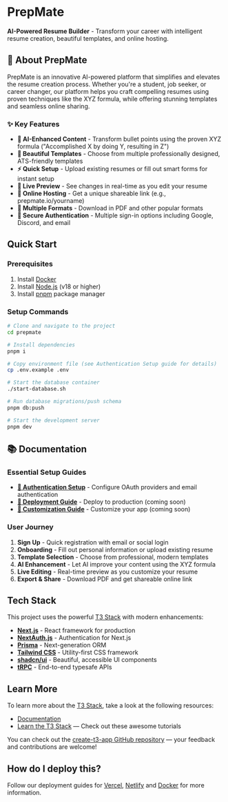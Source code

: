 # PrepMate

**AI-Powered Resume Builder** - Transform your career with intelligent resume creation, beautiful templates, and online hosting.

## 🚀 About PrepMate

PrepMate is an innovative AI-powered platform that simplifies and elevates the resume creation process. Whether you're a student, job seeker, or career changer, our platform helps you craft compelling resumes using proven techniques like the XYZ formula, while offering stunning templates and seamless online sharing.

### ✨ Key Features

- **🤖 AI-Enhanced Content** - Transform bullet points using the proven XYZ formula ("Accomplished X by doing Y, resulting in Z")
- **🎨 Beautiful Templates** - Choose from multiple professionally designed, ATS-friendly templates
- **⚡ Quick Setup** - Upload existing resumes or fill out smart forms for instant setup
- **📱 Live Preview** - See changes in real-time as you edit your resume
- **🔗 Online Hosting** - Get a unique shareable link (e.g., prepmate.io/yourname)
- **📄 Multiple Formats** - Download in PDF and other popular formats
- **🔐 Secure Authentication** - Multiple sign-in options including Google, Discord, and email

## Quick Start

### Prerequisites

1. Install [Docker](https://docs.docker.com/get-docker/)
2. Install [Node.js](https://nodejs.org/) (v18 or higher)
3. Install [pnpm](https://pnpm.io/) package manager

### Setup Commands

```bash
# Clone and navigate to the project
cd prepmate

# Install dependencies
pnpm i

# Copy environment file (see Authentication Setup guide for details)
cp .env.example .env

# Start the database container
./start-database.sh

# Run database migrations/push schema
pnpm db:push

# Start the development server
pnpm dev
```

## 📚 Documentation

### Essential Setup Guides

- **[🔐 Authentication Setup](docs/authentication-setup.md)** - Configure OAuth providers and email authentication
- **[🚀 Deployment Guide](docs/deployment.md)** - Deploy to production (coming soon)
- **[🎨 Customization Guide](docs/customization.md)** - Customize your app (coming soon)

### User Journey

1. **Sign Up** - Quick registration with email or social login
2. **Onboarding** - Fill out personal information or upload existing resume
3. **Template Selection** - Choose from professional, modern templates
4. **AI Enhancement** - Let AI improve your content using the XYZ formula
5. **Live Editing** - Real-time preview as you customize your resume
6. **Export & Share** - Download PDF and get shareable online link

## Tech Stack

This project uses the powerful [T3 Stack](https://create.t3.gg/) with modern enhancements:

- **[Next.js](https://nextjs.org)** - React framework for production
- **[NextAuth.js](https://next-auth.js.org)** - Authentication for Next.js
- **[Prisma](https://prisma.io)** - Next-generation ORM
- **[Tailwind CSS](https://tailwindcss.com)** - Utility-first CSS framework
- **[shadcn/ui](https://ui.shadcn.com)** - Beautiful, accessible UI components
- **[tRPC](https://trpc.io)** - End-to-end typesafe APIs

## Learn More

To learn more about the [T3 Stack](https://create.t3.gg/), take a look at the following resources:

- [Documentation](https://create.t3.gg/)
- [Learn the T3 Stack](https://create.t3.gg/en/faq#what-learning-resources-are-currently-available) — Check out these awesome tutorials

You can check out the [create-t3-app GitHub repository](https://github.com/t3-oss/create-t3-app) — your feedback and contributions are welcome!

## How do I deploy this?

Follow our deployment guides for [Vercel](https://create.t3.gg/en/deployment/vercel), [Netlify](https://create.t3.gg/en/deployment/netlify) and [Docker](https://create.t3.gg/en/deployment/docker) for more information.
